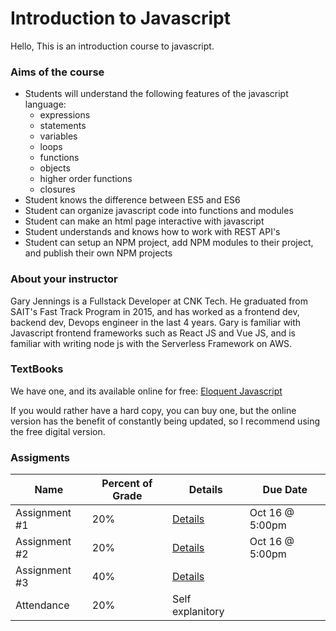 # Introduction to Javascript

Hello, 
This is an introduction course to javascript. 



### Aims of the course
- Students will understand the following features of the javascript language:
  - expressions
  - statements
  - variables
  - loops
  - functions
  - objects
  - higher order functions
  - closures
- Student knows the difference between ES5 and ES6
- Student can organize javascript code into functions and modules
- Student can make an html page interactive with javascript
- Student understands and knows how to work with REST API's
- Student can setup an NPM project, add NPM modules to their project, and publish their own NPM projects

### About your instructor
Gary Jennings is a Fullstack Developer at CNK Tech. He graduated from SAIT's Fast Track Program in 2015, and has worked as a frontend dev, backend dev, Devops engineer in the last 4 years. Gary is familiar with Javascript frontend frameworks such as React JS and Vue JS, and is familiar with writing node js with the Serverless Framework on AWS.

### TextBooks
We have one, and its available online for free:
[Eloquent Javascript](https://eloquentjavascript.net/)

If you would rather have a hard copy, you can buy one, but the online version has the benefit of constantly being updated, so I recommend using the free digital version.

### Assigments
| Name | Percent of Grade | Details | Due Date|
| --- | --- | --- | --- |
| Assignment #1 | 20% |  [Details](https://github.com/dodgeblaster/jscourse/tree/master/assignments/assignment-1) |  Oct 16 @ 5:00pm|
| Assignment #2 | 20% | [Details](https://github.com/dodgeblaster/jscourse/tree/master/assignments/assignment-2) |  Oct 16 @ 5:00pm|
| Assignment #3 | 40% |  [Details](https://github.com/dodgeblaster/jscourse/tree/master/assignments/assignment-3) |  | 
| Attendance | 20% | Self explanitory ||
